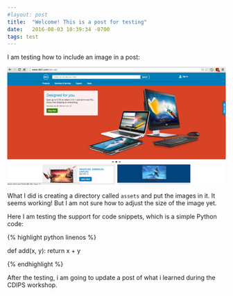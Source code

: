 ```yaml
---
#layout: post
title:  "Welcome! This is a post for testing"
date:   2016-08-03 10:39:34 -0700
tags: test
---
```

I am testing how to include an image in a post:

![A test image](/assets/ScreenShot.png)

What I did is creating a directory called `assets` and put the images in it. It seems working! But I am not sure how to adjust the size of the image yet.

Here I am testing the support for code snippets, which is a simple Python code:

{% highlight python linenos %}

def add(x, y):
    return x + y

{% endhighlight %}

After the testing, i am going to update a post of what i learned during the CDIPS workshop.
